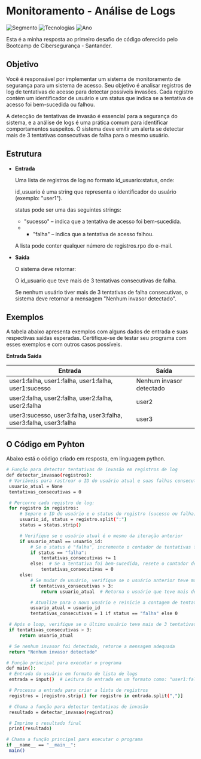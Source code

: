 
# Monitoramento - Análise de Logs

![Segmento](https://img.shields.io/badge/Segmento_:-Segurança_da_Informação-blue?style=flat-square)
![Tecnologias](https://img.shields.io/badge/Tecnologias_:-Python-lightyellow?style=flat-square) 
![Ano](https://img.shields.io/badge/Ano_:-2025-darkred?style=flat-square)

Esta é a minha resposta ao primeiro desafio de código oferecido pelo Bootcamp de Cibersegurança - Santander.

## Objetivo

Você é responsável por implementar um sistema de monitoramento de segurança para um sistema de acesso. Seu objetivo é analisar registros de log de tentativas de acesso para detectar possíveis invasões. Cada registro contém um identificador de usuário e um status que indica se a tentativa de acesso foi bem-sucedida ou falhou.

A detecção de tentativas de invasão é essencial para a segurança do sistema, e a análise de logs é uma prática comum para identificar comportamentos suspeitos. O sistema deve emitir um alerta se detectar mais de 3 tentativas consecutivas de falha para o mesmo usuário.

## Estrutura

* **Entrada**

  Uma lista de registros de log no formato id_usuario:status, onde:

  id_usuario é uma string que representa o identificador do usuário (exemplo: "user1").

  status pode ser uma das seguintes strings:
  - "sucesso" – indica que a tentativa de acesso foi bem-sucedida.
  - - "falha" – indica que a tentativa de acesso falhou.
  
  A lista pode conter qualquer número de registros.rpo do e-mail.

* **Saída**

  O sistema deve retornar:

  O id_usuario que teve mais de 3 tentativas consecutivas de falha.

  Se nenhum usuário tiver mais de 3 tentativas de falha consecutivas, o sistema deve retornar a mensagem "Nenhum invasor detectado".

## Exemplos

A tabela abaixo apresenta exemplos com alguns dados de entrada e suas respectivas saídas esperadas. Certifique-se de testar seu programa com esses exemplos e com outros casos possíveis.

**Entrada	Saída**

| Entrada                                                           | Saída                    |
|-------------------------------------------------------------------|--------------------------|
| user1:falha, user1:falha, user1:falha, user1:sucesso              | Nenhum invasor detectado |
| user2:falha, user2:falha, user2:falha, user2:falha                | user2                    |
| user3:sucesso, user3:falha, user3:falha, user3:falha, user3:falha | user3                    |

## O Código em Pyhton 

Abaixo está o código criado em resposta, em linguagem python.

   ```bash
# Função para detectar tentativas de invasão em registros de log
def detectar_invasao(registros):
    # Variáveis para rastrear o ID do usuário atual e suas falhas consecutivas
    usuario_atual = None
    tentativas_consecutivas = 0

    # Percorre cada registro de log:
    for registro in registros:
        # Separe o ID do usuário e o status do registro (sucesso ou falha)
        usuario_id, status = registro.split(":")
        status = status.strip()

        # Verifique se o usuário atual é o mesmo da iteração anterior
        if usuario_atual == usuario_id:
            # Se o status é "falha", incremente o contador de tentativas falhas
            if status == "falha":
                tentativas_consecutivas += 1
            else:  # Se a tentativa foi bem-sucedida, resete o contador de falhas
                tentativas_consecutivas = 0
        else:
            # Se mudar de usuário, verifique se o usuário anterior teve mais de 3 falhas consecutivas
            if tentativas_consecutivas > 3:
                return usuario_atual  # Retorna o usuário que teve mais de 3 falhas consecutivas

            # Atualize para o novo usuário e reinicie a contagem de tentativas falhas
            usuario_atual = usuario_id
            tentativas_consecutivas = 1 if status == "falha" else 0

    # Após o loop, verifique se o último usuário teve mais de 3 tentativas de falha
    if tentativas_consecutivas > 3:
        return usuario_atual

    # Se nenhum invasor foi detectado, retorne a mensagem adequada
    return "Nenhum invasor detectado"

# Função principal para executar o programa
def main():
    # Entrada do usuário em formato de lista de logs
    entrada = input()  # Leitura de entrada em um formato como: "user1:falha, user1:falha, user1:falha, user1:sucesso"

    # Processa a entrada para criar a lista de registros
    registros = [registro.strip() for registro in entrada.split(",")]

    # Chama a função para detectar tentativas de invasão
    resultado = detectar_invasao(registros)

    # Imprime o resultado final
    print(resultado)

# Chama a função principal para executar o programa
if __name__ == "__main__":
    main()
   ```
